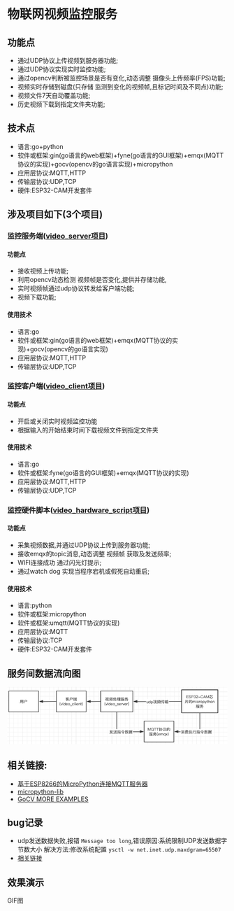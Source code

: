 # 物联网视频监控服务

## 功能点

* 通过UDP协议上传视频到服务器功能;
* 通过UDP协议实现实时监控功能;
* 通过opencv判断被监控场景是否有变化,动态调整 摄像头上传频率(FPS)功能;
* 视频实时存储到磁盘(只存储 监测到变化的视频帧,且标记时间及不同点)功能;
* 视频文件7天自动覆盖功能;
* 历史视频下载到指定文件夹功能;

## 技术点

* 语言:go+python
* 软件或框架:gin(go语言的web框架)+fyne(go语言的GUI框架)+emqx(MQTT协议的实现)+gocv(opencv的go语言实现)+micropython
* 应用层协议:MQTT,HTTP
* 传输层协议:UDP,TCP
* 硬件:ESP32-CAM开发套件

## 涉及项目如下(3个项目)

### 监控服务端([video_server项目](https://github.com/Rgcsh/video_server))

#### 功能点

* 接收视频上传功能;
* 利用opencv动态检测 视频帧是否变化,提供并存储功能,
* 实时视频帧通过udp协议转发给客户端功能;
* 视频下载功能;

#### 使用技术

* 语言:go
* 软件或框架:gin(go语言的web框架)+emqx(MQTT协议的实现)+gocv(opencv的go语言实现)
* 应用层协议:MQTT,HTTP
* 传输层协议:UDP,TCP

### 监控客户端([video_client项目](https://github.com/Rgcsh/video_client))

#### 功能点

* 开启或关闭实时视频监控功能
* 根据输入的开始结束时间下载视频文件到指定文件夹

#### 使用技术

* 语言:go
* 软件或框架:fyne(go语言的GUI框架)+emqx(MQTT协议的实现)
* 应用层协议:MQTT,HTTP
* 传输层协议:UDP,TCP

### 监控硬件脚本([video_hardware_script项目](https://github.com/Rgcsh/video_hardware_script))

#### 功能点

* 采集视频数据,并通过UDP协议上传到服务器功能;
* 接收emqx的topic消息,动态调整 视频帧 获取及发送频率;
* WIFI连接成功 通过闪光灯提示;
* 通过watch dog 实现当程序宕机或假死自动重启;

#### 使用技术

* 语言:python
* 软件或框架:micropython
* 软件或框架:umqtt(MQTT协议的实现)
* 应用层协议:MQTT
* 传输层协议:TCP
* 硬件:ESP32-CAM开发套件

## 服务间数据流向图

![img.png](img.png)

## 相关链接:

* [基于ESP8266的MicroPython连接MQTT服务器](https://blog.csdn.net/zhuwade/article/details/121792955)
* [micropython-lib](https://github.com/micropython/micropython-lib/tree/master/micropython)
* [GoCV MORE EXAMPLES](https://gocv.io/writing-code/more-examples/)

## bug记录

* udp发送数据失败,报错 ```Message too long```,错误原因:系统限制UDP发送数据字节数大小 解决方法:修改系统配置  ```ysctl -w net.inet.udp.maxdgram=65507```
* [相关链接](https://www.cnblogs.com/yajunLi/p/6595509.html)

## 效果演示
GIF图

